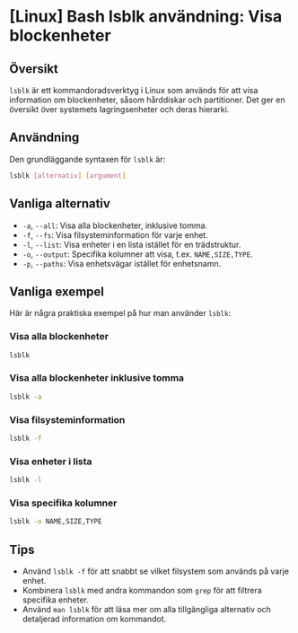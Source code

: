 # [Linux] Bash lsblk användning: Visa blockenheter

## Översikt
`lsblk` är ett kommandoradsverktyg i Linux som används för att visa information om blockenheter, såsom hårddiskar och partitioner. Det ger en översikt över systemets lagringsenheter och deras hierarki.

## Användning
Den grundläggande syntaxen för `lsblk` är:

```bash
lsblk [alternativ] [argument]
```

## Vanliga alternativ
- `-a`, `--all`: Visa alla blockenheter, inklusive tomma.
- `-f`, `--fs`: Visa filsysteminformation för varje enhet.
- `-l`, `--list`: Visa enheter i en lista istället för en trädstruktur.
- `-o`, `--output`: Specifika kolumner att visa, t.ex. `NAME,SIZE,TYPE`.
- `-p`, `--paths`: Visa enhetsvägar istället för enhetsnamn.

## Vanliga exempel
Här är några praktiska exempel på hur man använder `lsblk`:

### Visa alla blockenheter
```bash
lsblk
```

### Visa alla blockenheter inklusive tomma
```bash
lsblk -a
```

### Visa filsysteminformation
```bash
lsblk -f
```

### Visa enheter i lista
```bash
lsblk -l
```

### Visa specifika kolumner
```bash
lsblk -o NAME,SIZE,TYPE
```

## Tips
- Använd `lsblk -f` för att snabbt se vilket filsystem som används på varje enhet.
- Kombinera `lsblk` med andra kommandon som `grep` för att filtrera specifika enheter.
- Använd `man lsblk` för att läsa mer om alla tillgängliga alternativ och detaljerad information om kommandot.
